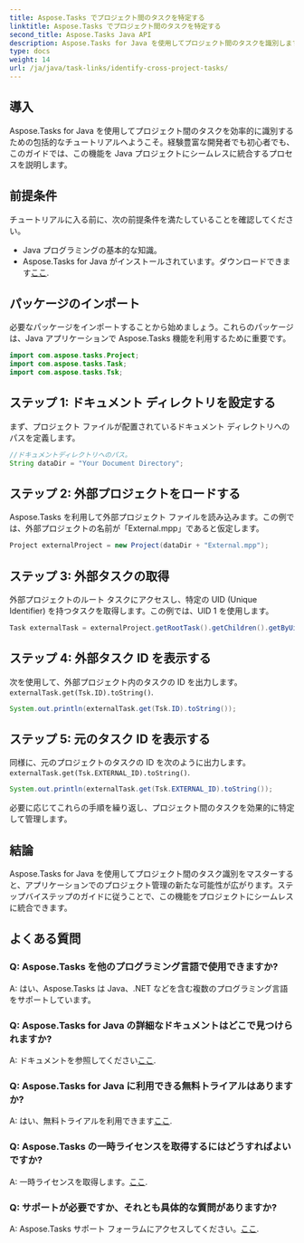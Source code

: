 ```yaml
---
title: Aspose.Tasks でプロジェクト間のタスクを特定する
linktitle: Aspose.Tasks でプロジェクト間のタスクを特定する
second_title: Aspose.Tasks Java API
description: Aspose.Tasks for Java を使用してプロジェクト間のタスクを識別します。シームレスな統合と効率的な管理。ダウンロード中！
type: docs
weight: 14
url: /ja/java/task-links/identify-cross-project-tasks/
---
```

## 導入
Aspose.Tasks for Java を使用してプロジェクト間のタスクを効率的に識別するための包括的なチュートリアルへようこそ。経験豊富な開発者でも初心者でも、このガイドでは、この機能を Java プロジェクトにシームレスに統合するプロセスを説明します。
## 前提条件
チュートリアルに入る前に、次の前提条件を満たしていることを確認してください。
- Java プログラミングの基本的な知識。
-  Aspose.Tasks for Java がインストールされています。ダウンロードできます[ここ](https://releases.aspose.com/tasks/java/).
## パッケージのインポート
必要なパッケージをインポートすることから始めましょう。これらのパッケージは、Java アプリケーションで Aspose.Tasks 機能を利用するために重要です。
```java
import com.aspose.tasks.Project;
import com.aspose.tasks.Task;
import com.aspose.tasks.Tsk;
```
## ステップ 1: ドキュメント ディレクトリを設定する
まず、プロジェクト ファイルが配置されているドキュメント ディレクトリへのパスを定義します。
```java
//ドキュメントディレクトリへのパス。
String dataDir = "Your Document Directory";
```
## ステップ 2: 外部プロジェクトをロードする
Aspose.Tasks を利用して外部プロジェクト ファイルを読み込みます。この例では、外部プロジェクトの名前が「External.mpp」であると仮定します。
```java
Project externalProject = new Project(dataDir + "External.mpp");
```
## ステップ 3: 外部タスクの取得
外部プロジェクトのルート タスクにアクセスし、特定の UID (Unique Identifier) を持つタスクを取得します。この例では、UID 1 を使用します。
```java
Task externalTask = externalProject.getRootTask().getChildren().getByUid(1);
```
## ステップ 4: 外部タスク ID を表示する
次を使用して、外部プロジェクト内のタスクの ID を出力します。`externalTask.get(Tsk.ID).toString()`.
```java
System.out.println(externalTask.get(Tsk.ID).toString());
```
## ステップ 5: 元のタスク ID を表示する
同様に、元のプロジェクトのタスクの ID を次のように出力します。`externalTask.get(Tsk.EXTERNAL_ID).toString()`.
```java
System.out.println(externalTask.get(Tsk.EXTERNAL_ID).toString());
```
必要に応じてこれらの手順を繰り返し、プロジェクト間のタスクを効果的に特定して管理します。
## 結論
Aspose.Tasks for Java を使用してプロジェクト間のタスク識別をマスターすると、アプリケーションでのプロジェクト管理の新たな可能性が広がります。ステップバイステップのガイドに従うことで、この機能をプロジェクトにシームレスに統合できます。
## よくある質問
### Q: Aspose.Tasks を他のプログラミング言語で使用できますか?
A: はい、Aspose.Tasks は Java、.NET などを含む複数のプログラミング言語をサポートしています。
### Q: Aspose.Tasks for Java の詳細なドキュメントはどこで見つけられますか?
 A: ドキュメントを参照してください[ここ](https://reference.aspose.com/tasks/java/).
### Q: Aspose.Tasks for Java に利用できる無料トライアルはありますか?
A: はい、無料トライアルを利用できます[ここ](https://releases.aspose.com/).
### Q: Aspose.Tasks の一時ライセンスを取得するにはどうすればよいですか?
 A: 一時ライセンスを取得します。[ここ](https://purchase.aspose.com/temporary-license/).
### Q: サポートが必要ですか、それとも具体的な質問がありますか?
A: Aspose.Tasks サポート フォーラムにアクセスしてください。[ここ](https://forum.aspose.com/c/tasks/15).